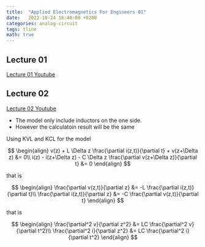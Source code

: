 ```yaml
---
title:  "Applied Electromagnetics For Engineers 01"
date:   2022-10-24 16:40:00 +0200
categories: analog-circuit
tags: tline
math: true
---
```


## Lecture 01

[Lecture 01 Youtube](https://www.youtube.com/watch?v=M_oYQ7zUbzA&list=PL2yOsdr0555KtDCv347wojVQ4wSb4KP3p&index=1)

## Lecture 02

[Lecture 02 Youtube](https://www.youtube.com/watch?v=surDm-x5Uwo&list=PL2yOsdr0555KtDCv347wojVQ4wSb4KP3p&index=2)

- The model only include inductors on the one side.
- However the calculatoin result will be the same

Using KVL and KCL for the model

$$
\begin{align}
v(z) + L \Delta z \frac{\partial i(z,t)}{\partial t} + v(z+\Delta z) &= 0\\
i(z) - i(z+\Delta z) - C \Delta z \frac{\partial v(z+\Delta z)}{\partial t} &= 0
\end{align}
$$

that is

$$
\begin{align}
\frac{\partial v(z,t)}{\partial z} &= -L \frac{\partial i(z,t)}{\partial t}\\
\frac{\partial i(z,t)}{\partial z} &= -C \frac{\partial v(z,t)}{\partial t}
\end{align}
$$

that is

$$
\begin{align}
\frac{\partial^2 v}{\partial z^2} &= LC \frac{\partial^2 v}{\partial t^2}\\
\frac{\partial^2 i}{\partial z^2} &= LC \frac{\partial^2 i}{\partial t^2}
\end{align}
$$
